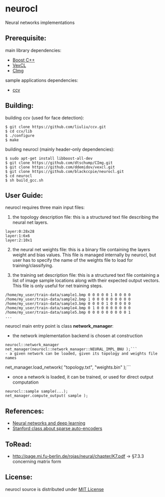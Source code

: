 # neurocl
Neural networks implementations

## Prerequisite:

main library dependencies:

- [Boost C++](https://github.com/boostorg)
- [VexCL](https://github.com/ddemidov/vexcl)
- [CImg](https://github.com/dtschump/CImg)

sample applications dependencies:

- [ccv](http://libccv.org)

## Building:

building ccv (used for face detection):
```
$ git clone https://github.com/liuliu/ccv.git
$ cd ccv/lib
$ ./configure
$ make
```

building neurocl (mainly header-only dependencies):
```
$ sudo apt-get install libboost-all-dev
$ git clone https://github.com/dtschump/CImg.git
$ git clone https://github.com/ddemidov/vexcl.git
$ git clone https://github.com/blackccpie/neurocl.git
$ cd neurocl
$ sh build_gcc.sh
```

## User Guide:

neurocl requires three main input files:

1. the topology description file: this is a structured text file describing the neural net layers.
```
layer:0:28x28
layer:1:6x6
layer:2:10x1
```
2. the neural net weights file: this is a binary file containing the layers weight and bias values. This file is managed internally by neurocl, but user has to specify the name of the weights file to load for training/classifying.

3. the training set description file: this is a structured text file containing a list of image sample locations along with their expected output vectors. This file is only useful for net training steps.
```
/home/my_user/train-data/sample1.bmp 0 0 0 0 0 1 0 0 0 0
/home/my_user/train-data/sample2.bmp 1 0 0 0 0 0 0 0 0 0
/home/my_user/train-data/sample3.bmp 0 0 0 0 1 0 0 0 0 0
/home/my_user/train-data/sample4.bmp 0 1 0 0 0 0 0 0 0 0
/home/my_user/train-data/sample5.bmp 0 0 0 0 0 0 0 0 0 1
...
```

neurocl main entry point is class **network_manager**:
- the network implementation backend is chosen at construction
```
neurocl::network_manager net_manager(neurocl::network_manager::NEURAL_IMPL_BNU );```
- a given network can be loaded, given its topology and weights file names
```
net_manager.load_network( "topology.txt", "weights.bin" );```
- once a network is loaded, it can be trained, or used for direct output computation
```
neurocl::sample sample(...);
net_manager.compute_output( sample );
```

## References:
- [Neural networks and deep learning](http://neuralnetworksanddeeplearning.com)
- [Stanford class about sparse auto-encoders](http://web.stanford.edu/class/cs294a/sparseAutoencoder.pdf)

## ToRead:
- http://page.mi.fu-berlin.de/rojas/neural/chapter/K7.pdf
-> §7.3.3 concerning matrix form

## License:

neurocl source is distributed under [MIT License](https://en.wikipedia.org/wiki/MIT_License)
